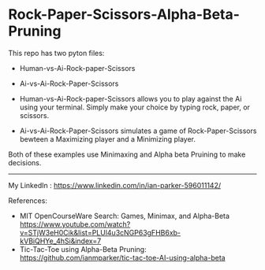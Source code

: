 # Rock-Paper-Scissors-Alpha-Beta-Pruning

This repo has two pyton files:
  - Human-vs-Ai-Rock-paper-Scissors
  - Ai-vs-Ai-Rock-Paper-Scissors
    
- Human-vs-Ai-Rock-paper-Scissors allows you to play against the Ai using your terminal. Simply make your choice by typing rock, paper, or scissors. 

- Ai-vs-Ai-Rock-Paper-Scissors simulates a game of Rock-Paper-Scissors bewteen a Maximizing player and a Minimizing player. 

Both of these examples use Minimaxing and Alpha beta Pruining to make decisions. 

-----------------------------------------------------------------------------------------------------------------

My LinkedIn : https://www.linkedin.com/in/ian-parker-596011142/

References: 

- MIT OpenCourseWare Search: Games, Minimax, and Alpha-Beta https://www.youtube.com/watch?v=STjW3eH0Cik&list=PLUl4u3cNGP63gFHB6xb-kVBiQHYe_4hSi&index=7
- Tic-Tac-Toe using Alpha-Beta Pruning: https://github.com/ianmparker/tic-tac-toe-AI-using-alpha-beta 
